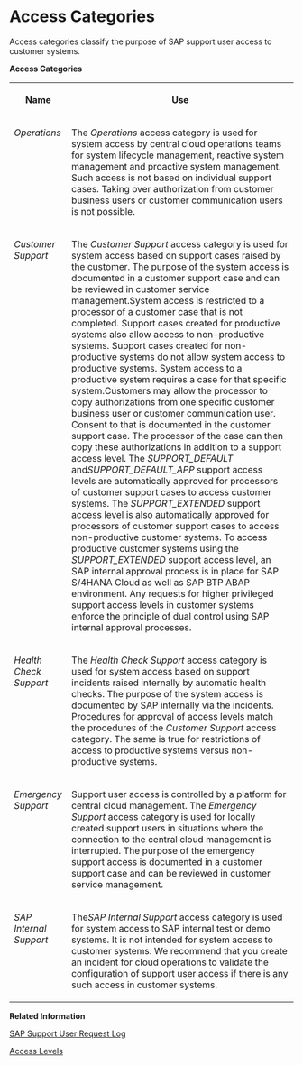 <!-- loio7dbdd05b6d164ddba14768a563a84bd2 -->

# Access Categories



Access categories classify the purpose of SAP support user access to customer systems.

**Access Categories**


<table>
<tr>
<th valign="top">

Name

</th>
<th valign="top">

Use

</th>
</tr>
<tr>
<td valign="top">

*Operations*

</td>
<td valign="top">

The *Operations* access category is used for system access by central cloud operations teams for system lifecycle management, reactive system management and proactive system management. Such access is not based on individual support cases. Taking over authorization from customer business users or customer communication users is not possible.

</td>
</tr>
<tr>
<td valign="top">

*Customer Support*

</td>
<td valign="top">

The *Customer Support* access category is used for system access based on support cases raised by the customer. The purpose of the system access is documented in a customer support case and can be reviewed in customer service management.System access is restricted to a processor of a customer case that is not completed. Support cases created for productive systems also allow access to non-productive systems. Support cases created for non-productive systems do not allow system access to productive systems. System access to a productive system requires a case for that specific system.Customers may allow the processor to copy authorizations from one specific customer business user or customer communication user. Consent to that is documented in the customer support case. The processor of the case can then copy these authorizations in addition to a support access level. The *SUPPORT\_DEFAULT* and*SUPPORT\_DEFAULT\_APP* support access levels are automatically approved for processors of customer support cases to access customer systems. The *SUPPORT\_EXTENDED* support access level is also automatically approved for processors of customer support cases to access non-productive customer systems. To access productive customer systems using the *SUPPORT\_EXTENDED* support access level, an SAP internal approval process is in place for SAP S/4HANA Cloud as well as SAP BTP ABAP environment. Any requests for higher privileged support access levels in customer systems enforce the principle of dual control using SAP internal approval processes.

</td>
</tr>
<tr>
<td valign="top">

*Health Check Support*

</td>
<td valign="top">

The *Health Check Support* access category is used for system access based on support incidents raised internally by automatic health checks. The purpose of the system access is documented by SAP internally via the incidents. Procedures for approval of access levels match the procedures of the *Customer Support* access category. The same is true for restrictions of access to productive systems versus non-productive systems.

</td>
</tr>
<tr>
<td valign="top">

*Emergency Support*

</td>
<td valign="top">

Support user access is controlled by a platform for central cloud management. The *Emergency Support* access category is used for locally created support users in situations where the connection to the central cloud management is interrupted. The purpose of the emergency support access is documented in a customer support case and can be reviewed in customer service management.

</td>
</tr>
<tr>
<td valign="top">

*SAP Internal Support*

</td>
<td valign="top">

The*SAP Internal Support* access category is used for system access to SAP internal test or demo systems. It is not intended for system access to customer systems. We recommend that you create an incident for cloud operations to validate the configuration of support user access if there is any such access in customer systems.

</td>
</tr>
</table>

**Related Information**  


[SAP Support User Request Log](sap-support-user-request-log-934a027.md "")

[Access Levels](access-levels-3cdb582.md "Authorizations of SAP support users")

